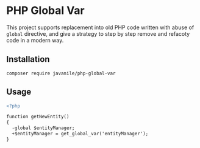# PHP Global Var

This project supports replacement into old PHP code written with abuse of `global` directive, and give a strategy to step by step remove and refacoty code in a modern way.

## Installation

```shell
composer require javanile/php-global-var
```

## Usage

```diff
<?php

function getNewEntity() 
{
  -global $entityManager;
  +$entityManager = get_global_var('entityManager');
}
```
